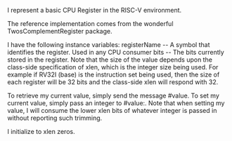 I represent a basic CPU Register in the RISC-V environment.

The reference implementation comes from the wonderful TwosComplementRegister package.

I have the following instance variables:
registerName -- A symbol that identifies the register. Used in any CPU consumer
bits -- The bits currently stored in the register. Note that the size of the value depends upon the class-side specification of xlen, which is the integer size being used. For example if RV32I (base) is the instruction set being used, then the size of each register will be 32 bits and the class-side xlen will respond with 32.
  
To retrieve my current value, simply send the message #value. To set my current value, simply pass an integer to #value:. Note that when setting my value, I will consume the lower xlen bits of whatever integer is passed in without reporting such trimming.

I initialize to xlen zeros.
